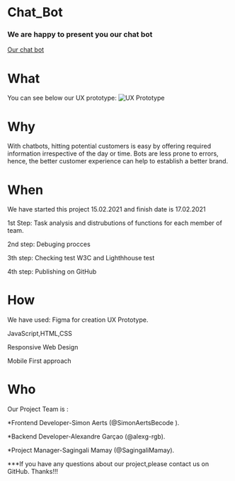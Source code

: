 # Chat_Bot



 
### We are happy to present you our chat bot
[Our chat bot](https://sagingalimamay.github.io/Chat_Bot/. )


# What
You can see below our UX prototype:
![UX Prototype](chat.png)



# Why

With chatbots, hitting potential customers is easy by offering required information irrespective of the day or time. Bots are less prone to errors, hence, the better customer experience can help to establish a better brand.

# When
We have started this project 15.02.2021 and finish date is 17.02.2021


1st Step: Task analysis and distrubutions of functions for each member of team.


2nd step: Debuging procces


3th step: Checking test W3C and Lighthhouse test


4th step: Publishing on GitHub



# How

We have used:
Figma for creation UX Prototype.


JavaScript,HTML,CSS


Responsive Web Design


Mobile First approach

# Who 
Our Project Team is :


*Frontend Developer-Simon Aerts (@SimonAertsBecode ).


*Backend Developer-Alexandre Garçao (@alexg-rgb).


*Project Manager-Sagingali Mamay (@SagingaliMamay).


***If you have any questions about our project,please contact us on GitHub. Thanks!!!


